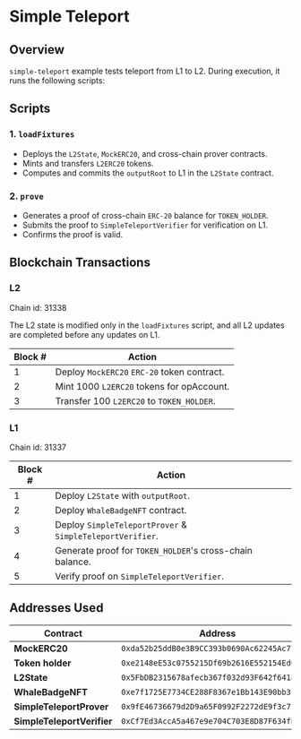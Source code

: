 # Simple Teleport

## Overview

`simple-teleport` example tests teleport from L1 to L2. During execution, it runs the following scripts:

## Scripts

### 1. `loadFixtures`

- Deploys the `L2State`, `MockERC20`, and cross-chain prover contracts.
- Mints and transfers `L2ERC20` tokens.
- Computes and commits the `outputRoot` to L1 in the `L2State` contract.

### 2. `prove`

- Generates a proof of cross-chain `ERC-20` balance for `TOKEN_HOLDER`.
- Submits the proof to `SimpleTeleportVerifier` for verification on L1.
- Confirms the proof is valid.

## Blockchain Transactions

### L2

Chain id: 31338

The L2 state is modified only in the `loadFixtures` script, and all L2 updates are completed before any updates on L1.

| Block # | Action                                      |
| ------- | ------------------------------------------- |
| 1       | Deploy `MockERC20` `ERC-20` token contract. |
| 2       | Mint 1000 `L2ERC20` tokens for opAccount.   |
| 3       | Transfer 100 `L2ERC20` to `TOKEN_HOLDER`.   |

### L1

Chain id: 31337

| Block # | Action                                                    |
| ------- | --------------------------------------------------------- |
| 1       | Deploy `L2State` with `outputRoot`.                       |
| 2       | Deploy `WhaleBadgeNFT` contract.                          |
| 3       | Deploy `SimpleTeleportProver` & `SimpleTeleportVerifier`. |
| 4       | Generate proof for `TOKEN_HOLDER`'s cross-chain balance.  |
| 5       | Verify proof on `SimpleTeleportVerifier`.                 |

## Addresses Used

| Contract                   | Address                                      | Chain |
| -------------------------- | -------------------------------------------- | ----- |
| **MockERC20**              | `0xda52b25ddB0e3B9CC393b0690Ac62245Ac772527` | L2    |
| **Token holder**           | `0xe2148eE53c0755215Df69b2616E552154EdC584f` | L2    |
| **L2State**                | `0x5FbDB2315678afecb367f032d93F642f64180aa3` | L1    |
| **WhaleBadgeNFT**          | `0xe7f1725E7734CE288F8367e1Bb143E90bb3F0512` | L1    |
| **SimpleTeleportProver**   | `0x9fE46736679d2D9a65F0992F2272dE9f3c7fa6e0` | L1    |
| **SimpleTeleportVerifier** | `0xCf7Ed3AccA5a467e9e704C703E8D87F634fB0Fc9` | L1    |
